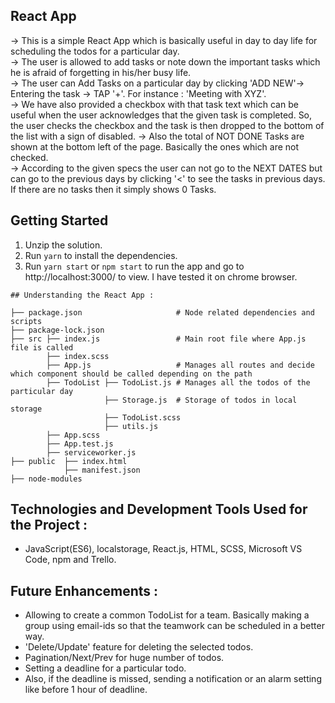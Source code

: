 
## React App

-> This is a simple React App which is basically useful in day to day life for scheduling the todos for a particular day.<br>
-> The user is allowed to add tasks or note down the important tasks which he is afraid of forgetting in his/her busy life. <br>
-> The user can Add Tasks on a particular day by clicking 'ADD NEW'-> Entering the task -> TAP '+'. For instance : 'Meeting with XYZ'.<br> 
-> We have also provided a checkbox with that task text which can be useful when the user acknowledges that the given task is completed.      So, the user checks the checkbox and the task is then dropped to the bottom of the list with a sign of disabled.
-> Also the total of NOT DONE Tasks are shown at the bottom left of the page. Basically the ones which are not checked.<br>
-> According to the given specs the user can not go to the NEXT DATES but can go to the previous days by clicking '<' to see the tasks        in previous days. If there are no tasks then it simply shows 0 Tasks.<br>

## Getting Started

1. Unzip the solution.
2. Run `yarn` to install the dependencies.
3. Run `yarn start` or `npm start` to run the app and go to http://localhost:3000/ to view. 
   I have tested it on chrome browser.
```
## Understanding the React App :

├── package.json                     # Node related dependencies and scripts        
├── package-lock.json               
├── src ├── index.js                 # Main root file where App.js file is called
        ├── index.scss                   
        ├── App.js                   # Manages all routes and decide which component should be called depending on the path
        ├── TodoList ├── TodoList.js # Manages all the todos of the particular day
                     ├── Storage.js  # Storage of todos in local storage
                     ├── TodoList.scss
                     ├── utils.js            
        ├── App.scss
        ├── App.test.js
        ├── serviceworker.js
├── public  ├── index.html
            ├── manifest.json
├── node-modules
```
## Technologies and Development Tools Used for the Project :

- JavaScript(ES6), localstorage, React.js, HTML, SCSS, Microsoft VS Code, npm and Trello.   

## Future Enhancements :

- Allowing to create a common TodoList for a team. Basically making a group using email-ids so that the teamwork can be scheduled in a       better way. <br>
- 'Delete/Update' feature for deleting the selected todos. <br>
- Pagination/Next/Prev for huge number of todos. <br>
- Setting a deadline for a particular todo. <br>
- Also, if the deadline is missed, sending a notification or an alarm setting like before 1 hour of deadline. <br>
